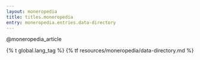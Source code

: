 ```yaml
---
layout: moneropedia
title: titles.moneropedia
entry: moneropedia.entries.data-directory
---
```


@moneropedia_article

{% t global.lang_tag %}
{% tf resources/moneropedia/data-directory.md %}
